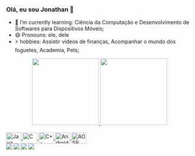 ### Olá, eu sou Jonathan 👋

- 🌱 I’m currently learning: Ciência da Computação e Desenvolvimento de Softwares para Dispositivos Móveis;
- 😄 Pronouns: ele, dele
- ⚡ hobbies: Assistir vídeos de finanças, Acompanhar o mundo dos foguetes, Academia, Pets;

<div align="center">
  <a href="https://github.com/Jonathan2379">
  <img height="180em" src="https://github-readme-stats.vercel.app/api?username=Jonathan2379&show_icons=true&theme=dark&include_all_commits=true&count_private=true"/>
    
  <img height="180em" src="https://github-readme-stats.vercel.app/api/top-langs/?username=Jonathan2379&layout=compact&langs_count=7&theme=dark"/>
</div>

  <div style="display: inline_block"><br>
  <img align="center" alt="Java" height="30" width="40" src="https://cdn.jsdelivr.net/gh/devicons/devicon/icons/java/java-original.svg">
  <img align="center" alt="C" height="30" width="40" src="https://cdn.jsdelivr.net/gh/devicons/devicon/icons/c/c-original.svg" />
  <img align="center" alt="C++" height="30" width="40" src="https://cdn.jsdelivr.net/gh/devicons/devicon/icons/cplusplus/cplusplus-original.svg" />
  <img align="center" alt="Android_Studio" height="30" width="40" src="https://cdn.jsdelivr.net/gh/devicons/devicon/icons/androidstudio/androidstudio-original.svg" />
  <img align="center" alt="AOSP" height="30" width="40" src="https://cdn.jsdelivr.net/gh/devicons/devicon/icons/android/android-original-wordmark.svg" />
</div>
  
  <div> 
  <a href="https://www.youtube.com/channel/UC-4FpN7X1AYmMNgVM5fAK4g" target="_blank"><img src="https://img.shields.io/badge/YouTube-FF0000?style=for-the-badge&logo=youtube&logoColor=white" target="_blank"></a>
  <a href="https://www.instagram.com/jonathanpinheiro.c/" target="_blank"><img src="https://img.shields.io/badge/-Instagram-%23E4405F?style=for-the-badge&logo=instagram&logoColor=white" target="_blank"></a>
  <a href = "mailto:contatojonathan1999@gmail.com"><img src="https://img.shields.io/badge/-Gmail-%23333?style=for-the-badge&logo=gmail&logoColor=white" target="_blank"></a>
 <a href="https://www.linkedin.com/feed/?trk=sem-ga_campid%3D12619604099_asid%3D122510712920_crid%3D509739556235_kw%3Dlinked_d%3Dc_tid%3Dkwd-103941963_n%3Dg_mt%3De_geo%3D9101854_slid%3D" target="_blank"><img src="https://img.shields.io/badge/-LinkedIn-%230077B5?style=for-the-badge&logo=linkedin&logoColor=white" target="_blank"></a> 
 
</div>

